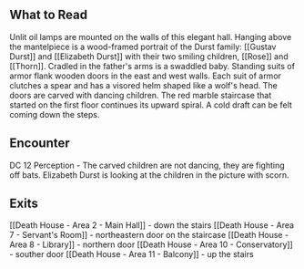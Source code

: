## What to Read
Unlit oil lamps are mounted on the walls of this elegant hall. Hanging above the mantelpiece is a wood-framed portrait of the Durst family: [[Gustav Durst]] and [[Elizabeth Durst]] with their two smiling children, [[Rose]] and [[Thorn]]. Cra­dled in the father's arms is a swaddled baby.
Standing suits of armor flank wooden doors in the east and west walls. Each suit of armor clutches a spear and has a visored helm shaped like a wolf's head. The doors are carved with dancing children. 
The red marble staircase that started on the first floor continues its upward spiral. A cold draft can be felt coming down the steps.

## Encounter
DC 12 Perception - The carved children are not dancing, they are fighting off bats. Elizabeth Durst is looking at the children in the picture with scorn. 

## Exits
[[Death House - Area 2 - Main Hall]] - down the stairs
[[Death House - Area 7 - Servant's Room]] - northeastern door on the staircase
[[Death House - Area 8 - Library]] - northern door
[[Death House - Area 10 - Conservatory]] - souther door
[[Death House - Area 11 - Balcony]] - up the stairs
